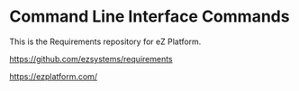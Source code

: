 # Command Line Interface Commands

This is the Requirements repository for eZ Platform.

https://github.com/ezsystems/requirements

https://ezplatform.com/
